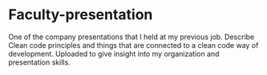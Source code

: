 # Faculty-presentation
One of the company presentations that I held at my previous job.  Describe Clean code principles and things that are connected to a clean code way of development.  Uploaded to give insight into my organization and presentation skills.
